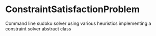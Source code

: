 # ConstraintSatisfactionProblem

Command line sudoku solver using various heuristics implementing a constraint solver abstract class
